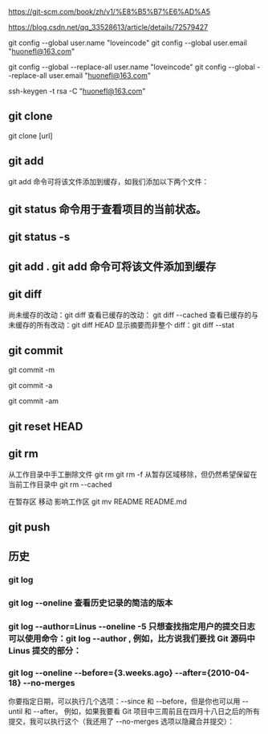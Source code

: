 https://git-scm.com/book/zh/v1/%E8%B5%B7%E6%AD%A5

https://blog.csdn.net/qq_33528613/article/details/72579427

git config --global user.name "loveincode"
git config --global user.email "huonefl@163.com"

git config --global --replace-all user.name "loveincode"
git config --global --replace-all user.email "huonefl@163.com"

ssh-keygen -t rsa -C "huonefl@163.com"
## git clone

  git clone [url]

## git add
  git add 命令可将该文件添加到缓存，如我们添加以下两个文件：

## git status 命令用于查看项目的当前状态。

## git status -s

## git add . git add 命令可将该文件添加到缓存

## git diff

  尚未缓存的改动：git diff
  查看已缓存的改动： git diff --cached
  查看已缓存的与未缓存的所有改动：git diff HEAD
  显示摘要而非整个 diff：git diff --stat

## git commit

  git commit -m

  git commit -a

  git commit -am

## git reset HEAD

## git rm
从工作目录中手工删除文件
git rm <file>
git rm -f <file>
从暂存区域移除，但仍然希望保留在当前工作目录中
git rm --cached <file>

在暂存区 移动  影响工作区
git mv README  README.md

## git push

## 历史

### git log

### git log --oneline 查看历史记录的简洁的版本

### git log --author=Linus --oneline -5 只想查找指定用户的提交日志可以使用命令：git log --author , 例如，比方说我们要找 Git 源码中 Linus 提交的部分：

### git log --oneline --before={3.weeks.ago} --after={2010-04-18} --no-merges
  你要指定日期，可以执行几个选项：--since 和 --before，但是你也可以用 --until 和 --after。
  例如，如果我要看 Git 项目中三周前且在四月十八日之后的所有提交，我可以执行这个（我还用了 --no-merges 选项以隐藏合并提交）：
